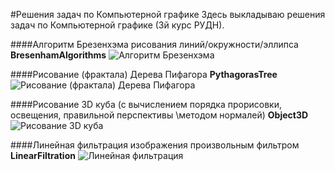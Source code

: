 #Решения задач по Компьютерной графике
Здесь выкладываю решения задач по Компьютерной графике (3й курс РУДН).


####Алгоритм Брезенхэма рисования линий/окружности/эллипса
**BresenhamAlgorithms**
![Алгоритм Брезенхэма](https://raw.githubusercontent.com/nikelsj11/Studying/master/ComputerGraphics/attachment/BresenhamAlgorithms.png)

####Рисование (фрактала) Дерева Пифагора 
**PythagorasTree**
![Рисование (фрактала) Дерева Пифагора ](https://raw.githubusercontent.com/nikelsj11/Studying/master/ComputerGraphics/attachment/PythagorasTree.png)

####Рисование 3D куба (с вычислением порядка прорисовки, освещения, правильной перспективы \методом нормалей\)
**Object3D**
![Рисование 3D куба](https://raw.githubusercontent.com/nikelsj11/Studying/master/ComputerGraphics/attachment/Object3D.png)

####Линейная фильтрация изображения произвольным фильтром
**LinearFiltration**
![Линейная фильтрация](https://raw.githubusercontent.com/nikelsj11/Studying/master/ComputerGraphics/attachment/LinearFiltration.png)